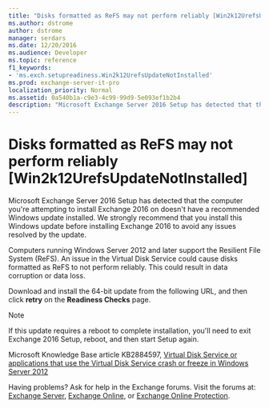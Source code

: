 ```yaml
---
title: "Disks formatted as ReFS may not perform reliably [Win2k12UrefsUpdateNotInstalled]"
ms.author: dstrome
author: dstrome
manager: serdars
ms.date: 12/20/2016
ms.audience: Developer
ms.topic: reference
f1_keywords:
- 'ms.exch.setupreadiness.Win2k12UrefsUpdateNotInstalled'
ms.prod: exchange-server-it-pro
localization_priority: Normal
ms.assetid: 0a540b1a-c9e3-4c99-99d9-5e093ef1b2b4
description: "Microsoft Exchange Server 2016 Setup has detected that the computer you're attempting to install Exchange 2016 on doesn't have a recommended Windows update installed. We strongly recommend that you install this Windows update before installing Exchange 2016 to avoid any issues resolved by the update."
---
```


# Disks formatted as ReFS may not perform reliably [Win2k12UrefsUpdateNotInstalled]

Microsoft Exchange Server 2016 Setup has detected that the computer you're attempting to install Exchange 2016 on doesn't have a recommended Windows update installed. We strongly recommend that you install this Windows update before installing Exchange 2016 to avoid any issues resolved by the update.
  
Computers running Windows Server 2012 and later support the Resilient File System (ReFS). An issue in the Virtual Disk Service could cause disks formatted as ReFS to not perform reliably. This could result in data corruption or data loss.
  
Download and install the 64-bit update from the following URL, and then click **retry** on the **Readiness Checks** page.
  
> [!NOTE]
> If this update requires a reboot to complete installation, you'll need to exit Exchange 2016 Setup, reboot, and then start Setup again.
  
Microsoft Knowledge Base article KB2884597, [ Virtual Disk Service or applications that use the Virtual Disk Service crash or freeze in Windows Server 2012 ](http://go.microsoft.com/fwlink/?linkid=3052&kbid=2884597)
  
Having problems? Ask for help in the Exchange forums. Visit the forums at: [Exchange Server](https://go.microsoft.com/fwlink/p/?linkId=60612), [Exchange Online](https://go.microsoft.com/fwlink/p/?linkId=267542), or [Exchange Online Protection](https://go.microsoft.com/fwlink/p/?linkId=285351).
  

  

